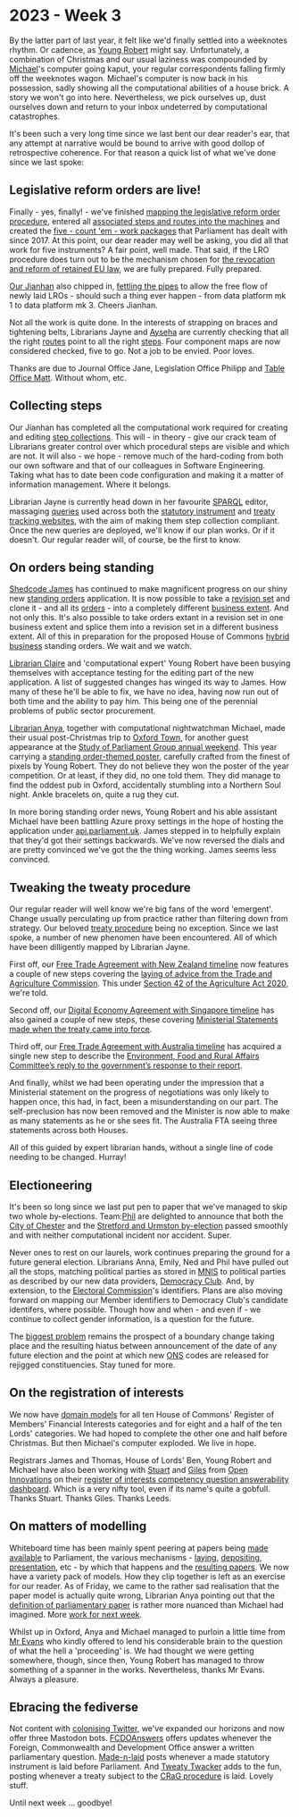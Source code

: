 # 2023 - Week 3

By the latter part of last year, it felt like we'd finally settled into a weeknotes rhythm. Or cadence, as [Young Robert](https://mastodon.me.uk/@robertbrook) might say. Unfortunately, a combination of Christmas and our usual laziness was compounded by [Michael](https://mastodon.me.uk/@fantasticlife)'s computer going kaput, your regular correspondents falling firmly off the weeknotes wagon. Michael's computer is now back in his possession, sadly showing all the computational abilities of a house brick. A story we won't go into here. Nevertheless, we pick ourselves up, dust ourselves down and return to your inbox undeterred by computational catastrophes.

It's been such a very long time since we last bent our dear reader's ear, that any attempt at narrative would be bound to arrive with good dollop of retrospective coherence. For that reason a quick list of what we've done since we last spoke:

## Legislative reform orders are live!

Finally - yes, finally! - we've finished [mapping the legislative reform order procedure](https://ukparliament.github.io/ontologies/procedure/maps/legislation/secondary/statutory-instruments/super-affirmative-procedures/#legislative-reform-order), entered all [associated steps and routes into the machines](https://ukparliament.github.io/ontologies/procedure/maps/legislation/secondary/statutory-instruments/super-affirmative-procedures/legislative-reform-orders/components/draft-negative/draft-negative.svg) and created the [five - count 'em -  work packages](https://statutoryinstruments.parliament.uk/?SearchTerm=&House=&LayingBodyId=&Procedure=kgFvgMIf&ParliamentaryProcess=&RecommendedForProcedureChange=&ConcernsRaisedByCommittee=&MotionToStop=&DebateScheduled=&ShowAdvanced=true) that Parliament has dealt with since 2017. At this point, our dear reader may well be asking, you did all that work for five instruments? A fair point, well made. That said, if the LRO procedure does turn out to be the mechanism chosen for [the revocation and reform of retained EU law](https://bills.parliament.uk/bills/3340), we are fully prepared. Fully prepared.

[Our Jianhan](https://twitter.com/jianhanzhu) also chipped in, [fettling the pipes](https://trello.com/c/4GeGEpS4/183-lros-procedure-editor-solr-feed) to allow the free flow of newly laid LROs - should such a thing ever happen - from data platform mk 1 to data platform mk 3. Cheers Jianhan.

Not all the work is quite done. In the interests of strapping on braces and tightening belts, Librarians Jayne and [Ayseha](https://mastodon.me.uk/@askalibrarylady) are currently checking that all the right [routes](https://ukparliament.github.io/ontologies/procedure/procedure-ontology#d4e164) point to all the right [steps](https://ukparliament.github.io/ontologies/procedure/procedure-ontology#d4e175). Four component maps are now considered checked, five to go. Not a job to be envied. Poor loves.

Thanks are due to Journal Office Jane, Legislation Office Philipp and [Table Office Matt](https://twitter.com/MattKorris). Without whom, etc.

## Collecting steps

Our Jianhan has completed all the computational work required for creating and editing [step collections](https://ukparliament.github.io/ontologies/procedure/procedure-ontology#d4e244). This will - in theory - give our crack team of Librarians greater control over which procedural steps are visible and which are not. It will also - we hope - remove much of the hard-coding from both our own software and that of our colleagues in Software Engineering. Taking what has to date been code configuration and making it a matter of information management. Where it belongs.

Librarian Jayne is currently head down in her favourite [SPARQL](https://en.wikipedia.org/wiki/SPARQL) editor, massaging [queries](https://ukparliament.github.io/ontologies/procedure/meta/queries/) used across both the [statutory instrument](https://statutoryinstruments.parliament.uk/) and [treaty tracking websites](https://treaties.parliament.uk/), with the aim of making them step collection compliant. Once the new queries are deployed, we'll know if our plan works. Or if it doesn't. Our regular reader will, of course, be the first to know.

## On orders being standing

[Shedcode James](https://mastodon.me.uk/@jamesjefferies) has continued to make magnificent progress on our shiny new [standing orders](https://ukparliament.github.io/ontologies/standing-order/standing-order-ontology) application. It is now possible to take a [revision set](https://ukparliament.github.io/ontologies/standing-order/standing-order-ontology#d4e137) and clone it - and all its [orders](https://ukparliament.github.io/ontologies/standing-order/standing-order-ontology#d4e160) - into a completely different [business extent](https://ukparliament.github.io/ontologies/standing-order/standing-order-ontology#d4e126). And not only this. It's also possible to take orders extant in a revision set in one business extent and splice them into a revision set in a different business extent. All of this in preparation for the proposed House of Commons [hybrid business](https://www.parliament.uk/about/how/laws/bills/hybrid/) standing orders. We wait and we watch.

[Librarian Claire](https://twitter.com/tinysprite) and 'computational expert' Young Robert have been busying themselves with acceptance testing for the editing part of the new application. A list of suggested changes has winged its way to James. How many of these he'll be able to fix, we have no idea, having now run out of both time and the ability to pay him. This being one of the perennial problems of public sector procurement.

[Librarian Anya](https://mastodon.me.uk/@anyaso), together with computational nightwatchman Michael, made their usual post-Christmas trip to [Oxford Town](https://www.youtube.com/watch?v=sb4PsXncNV8&ab_channel=BobDylanVEVO), for another guest appearance at the [Study of Parliament Group annual weekend](https://studyofparliamentgroup.org/spg-annual-weekend-3/). This year carrying a [standing order-themed poster](https://studyofparliamentgroup.org/standing-orders/), carefully crafted from the finest of pixels by Young Robert. They do not believe they won the poster of the year competition. Or at least, if they did, no one told them. They did manage to find the oddest pub in Oxford, accidentally stumbling into a Northern Soul night. Ankle bracelets on, quite a rug they cut.

In more boring standing order news, Young Robert and his able assistant Michael have been battling Azure proxy settings in the hope of hosting the application under [api.parliament.uk](https://api.parliament.uk/). James stepped in to helpfully explain that they'd got their settings backwards. We've now reversed the dials and are pretty convinced we've got the the thing working. James seems less convinced.

## Tweaking the tweaty procedure

Our regular reader will well know we're big fans of the word 'emergent'. Change usually perculating up from practice rather than filtering down from strategy. Our beloved [treaty procedure](https://ukparliament.github.io/ontologies/procedure/maps/treaties/crag-treaties/crag-treaties.pdf) being no exception. Since we last spoke, a number of new phenomen have been encountered. All of which have been dilligently mapped by Librarian Jayne.

First off, our [Free Trade Agreement with New Zealand timeline](https://treaties.parliament.uk/treaty/uS20DBTy/CP-750/) now features a couple of new steps covering the [laying of advice from the Trade and Agriculture Commission](https://www.gov.uk/government/publications/uk-new-zealand-fta-advice-from-trade-and-agriculture-commission). This under [Section 42 of the Agriculture Act 2020](https://www.legislation.gov.uk/ukpga/2020/21/section/42/enacted), we're told.

Second off, our [Digital Economy Agreement with Singapore timeline](https://treaties.parliament.uk/treaty/6uQWH5Dd/CP-634/) has also gained a couple of new steps, these covering [Ministerial Statements made when the treaty came into force](https://questions-statements.parliament.uk/written-statements/detail/2022-06-14/HLWS98).

Third off, our [Free Trade Agreement with Australia timeline](https://treaties.parliament.uk/treaty/snzFSs5u/CP-689/) has acquired a single new step to describe the [Environment, Food and Rural Affairs Committee’s reply to the government’s response to their report](https://committees.parliament.uk/publications/30184/documents/174884/default/).

And finally, whilst we had been operating under the impression that a Ministerial statement on the progress of negotiations was only likely to happen once, this had, in fact, been a misunderstanding on our part. The self-preclusion has now been removed and the Minister is now able to make as many statements as he or she sees fit. The Australia FTA seeing three statements across both Houses.

All of this guided by expert librarian hands, without a single line of code needing to be changed. Hurray!

## Electioneering

It's been so long since we last put pen to paper that we've managed to skip two whole by-elections. Team:[Phil](https://mastodon.me.uk/@Mognar@mastodon.social) are delighted to announce that both the [City of Chester](https://trello.com/c/vFIg2Yzj/187-city-of-chester-by-election) and the [Stretford and Urmston by-election](https://trello.com/c/FwsZpDwI/205-stretford-and-urmston-by-election) passed smoothly and with neither computational incident nor accident. Super.

Never ones to rest on our laurels, work continues preparing the ground for a future general election. Librarians Anna, Emily, Ned and Phil have pulled out all the stops, matching political parties as stored in [MNIS](https://data.parliament.uk/membersdataplatform/memberquery.aspx) to political parties as described by our new data providers, [Democracy Club](https://democracyclub.org.uk/). And, by extension, to the [Electoral Commission](https://www.electoralcommission.org.uk/)'s identifiers. Plans are also moving forward on mapping our Member identifiers to Democracy Club's candidate identifers, where possible. Though how and when - and even if - we continue to collect gender information, is a question for the future.

The [biggest problem](https://democracyclub.org.uk/blog/2018/06/29/why-we-cant-rely-gss-codes-and-what-do-about-it/) remains the prospect of a boundary change taking place and the resulting hiatus between announcement of the date of any future election and the point at which new [ONS](https://www.ons.gov.uk/) codes are released for rejigged constituencies. Stay tuned for more.

## On the registration of interests

We now have [domain models](https://ukparliament.github.io/ontologies/meta/relational/register-of-members-financial-interests/) for all ten House of Commons' Register of Members' Financial Interests categories and for eight and a half of the ten Lords' categories. We had hoped to complete the other one and half before Christmas. But then Michael's computer exploded. We live in hope.

Registrars James and Thomas, House of Lords' Ben, Young Robert and Michael have also been working with [Stuart](https://mastodon.me.uk/@slowe) and [Giles](https://mastodon.me.uk/@gilesdring) from [Open Innovations](https://open-innovations.org/) on their [register of interests competency question answerability dashboard](https://open-innovations.github.io/register-of-members-interests-proto/). Which is a very nifty tool, even if its name's quite a gobfull. Thanks Stuart. Thanks Giles. Thanks Leeds.

## On matters of modelling

Whiteboard time has been mainly spent peering at papers being [made available](https://open-innovations.github.io/register-of-members-interests-proto/) to Parliament, the various mechanisms - [laying](https://ukparliament.github.io/ontologies/laying/laying-ontology), [depositing](https://ukparliament.github.io/ontologies/depositing/depositing-ontology), [presentation](https://ukparliament.github.io/ontologies/presentation/presentation-ontology), etc - by which that happens and the [resulting papers](https://ukparliament.github.io/ontologies/parliamentary-paper/parliamentary-paper-ontology). We now have a variety pack of models. How they clip together is left as an exercise for our reader. As of Friday, we came to the rather sad realisation that the paper model is actually quite wrong, Librarian Anya pointing out that the [definition of parliamentary paper](https://www.parliament.uk/about/how/publications/parliamentary/) is rather more nuanced than Michael had imagined. More [work for next week](https://trello.com/c/cMKSCfTl/63-parliamentary-paper).

Whilst up in Oxford, Anya and Michael managed to purloin a little time from [Mr Evans](https://twitter.com/CourtenayIlbert) who kindly offered to lend his considerable brain to the question of what the hell a 'proceeding' is. We had thought we were getting somewhere, though, since then, Young Robert has managed to throw something of a spanner in the works. Nevertheless, thanks Mr Evans. Always a pleasure.

## Ebracing the fediverse

Not content with [colonising Twitter](https://twitter.com/i/lists/1516473326448918537/members), we've expanded our horizons and now offer three Mastodon bots. [FCDOAnswers](https://mastodon.me.uk/@FCDOAnswers@botsin.space) offers updates whenever the Foreign, Commonwealth and Development Office answer a written parliamentary question. [Made-n-laid](https://mastodon.me.uk/@madenlaid@botsin.space) posts whenever a made statutory instrument is laid before Parliament. And [Tweaty Twacker](https://mastodon.me.uk/@TweatyTwacker@botsin.space) adds to the fun, posting whenever a treaty subject to the [CRaG procedure](https://www.legislation.gov.uk/ukpga/2010/25/part/2) is laid. Lovely stuff.

Until next week ... goodbye!